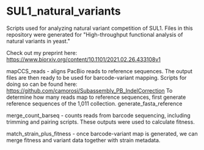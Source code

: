 # SUL1_natural_variants
Scripts used for analyzing natural variant competition of SUL1. Files in this repository were generated for "High-throughput functional analysis of natural variants in yeast."

Check out my preprint here: https://www.biorxiv.org/content/10.1101/2021.02.26.433108v1

mapCCS_reads - aligns PacBio reads to reference sequences. The output files are then ready to be used for barcode-variant mapping. Scripts for doing so can be found here: https://github.com/camorosi/Subassembly_PB_IndelCorrection
To determine how many reads map to reference sequences, first generate reference sequences of the 1,011 collection. generate_fasta_reference

merge_count_barseq - counts reads from barcode sequencing, including trimming and pairing scripts. These outputs were used to calculate fitness.

match_strain_plus_fitness - once barcode-variant map is generated, we can merge fitness and variant data together with strain metadata.
